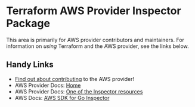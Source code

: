 # Terraform AWS Provider Inspector Package

This area is primarily for AWS provider contributors and maintainers. For information on _using_ Terraform and the AWS provider, see the links below.


## Handy Links
* [Find out about contributing](../../../docs/contributing) to the AWS provider!
* AWS Provider Docs: [Home](https://registry.terraform.io/providers/hashicorp/aws/latest/docs)
* AWS Provider Docs: [One of the Inspector resources](https://registry.terraform.io/providers/hashicorp/aws/latest/docs/resources/inspector_assessment_target)
* AWS Docs: [AWS SDK for Go Inspector](https://docs.aws.amazon.com/sdk-for-go/api/service/inspector/)
